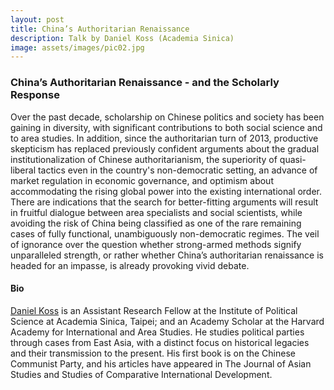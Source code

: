 ```yaml
---
layout: post
title: China’s Authoritarian Renaissance
description: Talk by Daniel Koss (Academia Sinica)
image: assets/images/pic02.jpg
---
```


### China’s Authoritarian Renaissance - and the Scholarly Response
Over the past decade, scholarship on Chinese politics and society has been gaining in diversity, with significant contributions to both social science and to area studies. In addition, since the authoritarian turn of 2013, productive skepticism has replaced previously confident arguments about the gradual institutionalization of Chinese authoritarianism, the superiority of quasi- liberal tactics even in the country's non-democratic setting, an advance of market regulation in economic governance, and optimism about accommodating the rising global power into the existing international order. There are indications that the search for better-fitting arguments will result in fruitful dialogue between area specialists and social scientists, while avoiding the risk of China being classified as one of the rare remaining cases of fully functional, unambiguously non-democratic regimes. The veil of ignorance over the question whether strong-armed methods signify unparalleled strength, or rather whether China’s authoritarian renaissance is headed for an impasse, is already provoking vivid debate.

#### Bio
[Daniel Koss](https://scholar.harvard.edu/koss/home) is an Assistant Research Fellow at the Institute of Political Science at Academia Sinica, Taipei; and an Academy Scholar at the Harvard Academy for International and Area Studies. He studies political parties through cases from East Asia, with a distinct focus on historical legacies and their transmission to the present. His first book is on the Chinese Communist Party, and his articles have appeared in The Journal of Asian Studies and Studies of Comparative International Development.
